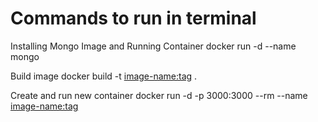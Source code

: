 # Commands to run in terminal

Installing Mongo Image and Running Container
docker run -d --name <container-name> mongo

Build image
docker build -t <image-name:tag> .

Create and run new container
docker run -d -p 3000:3000 --rm --name <container-name> <image-name:tag>
